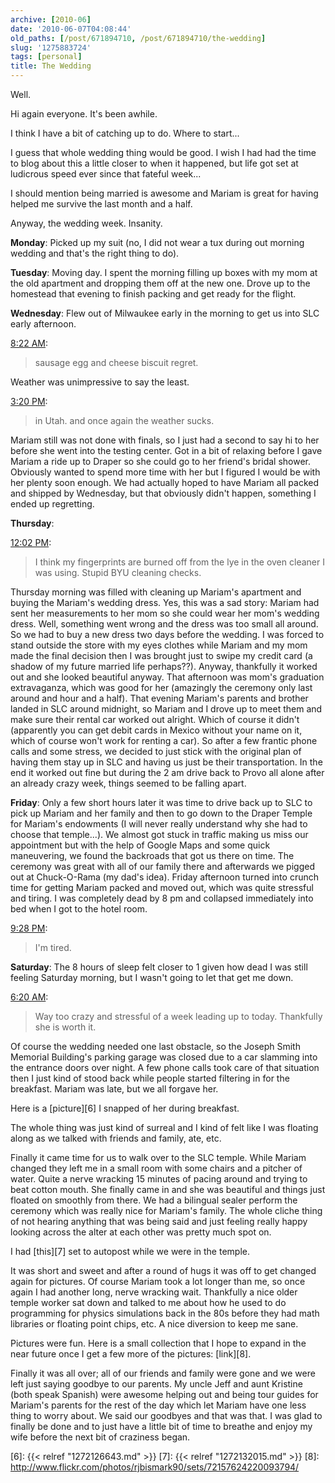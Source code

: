 ```yaml
---
archive: [2010-06]
date: '2010-06-07T04:08:44'
old_paths: [/post/671894710, /post/671894710/the-wedding]
slug: '1275883724'
tags: [personal]
title: The Wedding
---
```


Well.

Hi again everyone. It's been awhile.

I think I have a bit of catching up to do. Where to start...

I guess that whole wedding thing would be good. I wish I had had the time
to blog about this a little closer to when it happened, but life got set
at ludicrous speed ever since that fateful week...

I should mention being married is awesome and Mariam is great for having
helped me survive the last month and a half.

Anyway, the wedding week.  Insanity.

**Monday**: Picked up my suit (no, I did not wear a tux during out morning
wedding and that's the right thing to do).

**Tuesday**: Moving day.  I spent the morning filling up boxes with my mom
at the old apartment and dropping them off at the new one.  Drove up to
the homestead that evening to finish packing and get ready for the flight.

**Wednesday**: Flew out of Milwaukee early in the morning to get us into
SLC early afternoon.  

[8:22 AM][1]:

> sausage egg and cheese biscuit regret.

Weather was unimpressive to say the least.  

[3:20 PM][2]:

> in Utah. and once again the weather sucks.

Mariam still was not done with finals, so I just had a second to say hi to
her before she went into the testing center.  Got in a bit of relaxing
before I gave Mariam a ride up to Draper so she could go to her friend's
bridal shower.  Obviously wanted to spend more time with her but I figured
I would be with her plenty soon enough.  We had actually hoped to have
Mariam all packed and shipped by Wednesday, but that obviously didn't
happen, something I ended up regretting.

**Thursday**: 

[12:02 PM][3]:

> I think my fingerprints are burned off from the lye in the oven cleaner
> I was using. Stupid BYU cleaning checks.

Thursday morning was filled with cleaning up Mariam's apartment and buying
the Mariam's wedding dress.  Yes, this was a sad story: Mariam had sent
her measurements to her mom so she could wear her mom's wedding dress.
Well, something went wrong and the dress was too small all around.  So we
had to buy a new dress two days before the wedding.  I was forced to stand
outside the store with my eyes clothes while Mariam and my mom made the
final decision then I was brought just to swipe my credit card (a shadow
of my future married life perhaps??).  Anyway, thankfully it worked out
and she looked beautiful anyway. That afternoon was mom's graduation
extravaganza, which was good for her (amazingly the ceremony only last
around and hour and a half).  That evening Mariam's parents and brother
landed in SLC around midnight, so Mariam and I drove up to meet them and
make sure their rental car worked out alright.  Which of course it didn't
(apparently you can get debit cards in Mexico without your name on it,
which of course won't work for renting a car).  So after a few frantic
phone calls and some stress, we decided to just stick with the original
plan of having them stay up in SLC and having us just be their
transportation.  In the end it worked out fine but during the 2 am drive
back to Provo all alone after an already crazy week, things seemed to be
falling apart.

**Friday**:  Only a few short hours later it was time to drive back up to
SLC to pick up Mariam and her family and then to go down to the Draper
Temple for Mariam's endowments (I will never really understand why she had
to choose that temple...).  We almost got stuck in traffic making us miss
our appointment but with the help of Google Maps and some quick
maneuvering, we found the backroads that got us there on time.  The
ceremony was great with all of our family there and afterwards we pigged
out at Chuck-O-Rama (my dad's idea).  Friday afternoon turned into crunch
time for getting Mariam packed and moved out, which was quite stressful
and tiring.  I was completely dead by 8 pm and collapsed immediately into
bed when I got to the hotel room.

[9:28 PM][4]:

> I'm tired.

**Saturday**: The 8 hours of sleep felt closer to 1 given how dead I was
still feeling Saturday morning, but I wasn't going to let that get me
down.  

[6:20 AM][5]:

> Way too crazy and stressful of a week leading up to today. Thankfully
> she is worth it.

Of course the wedding needed one last obstacle, so the Joseph Smith
Memorial Building's parking garage was closed due to a car slamming into
the entrance doors over night.  A few phone calls took care of that
situation then I just kind of stood back while people started filtering in
for the breakfast.  Mariam was late, but we all forgave her.  

Here is a [picture][6] I snapped of her during breakfast.

The whole thing was just kind of surreal and I kind of felt like I was
floating along as we talked with friends and family, ate, etc.  

Finally it came time for us to walk over to the SLC temple.  While Mariam
changed they left me in a small room with some chairs and a pitcher of
water.  Quite a nerve wracking 15 minutes of pacing around and trying to
beat cotton mouth.  She finally came in and she was beautiful and things
just floated on smoothly from there.  We had a bilingual sealer perform
the ceremony which was really nice for Mariam's family.  The whole cliche
thing of not hearing anything that was being said and just feeling really
happy looking across the alter at each other was pretty much spot on.

I had [this][7] set to autopost while we were in the temple.

It was short and sweet and after a round of hugs it was off to get changed
again for pictures.  Of course Mariam took a lot longer than me, so once
again I had another long, nerve wracking wait.  Thankfully a nice older
temple worker sat down and talked to me about how he used to do
programming for physics simulations back in the 80s before they had math
libraries or floating point chips, etc.  A nice diversion to keep me sane.

Pictures were fun.  Here is a small collection that I hope to expand in
the near future once I get a few more of the pictures: [link][8].

Finally it was all over; all of our friends and family were gone and we
were left just saying goodbye to our parents.  My uncle Jeff and aunt
Kristine (both speak Spanish) were awesome helping out and being tour
guides for Mariam's parents for the rest of the day which let Mariam have
one less thing to worry about.  We said our goodbyes and that was that.
I was glad to finally be done and to just have a little bit of time to
breathe and enjoy my wife before the next bit of craziness began.

[1]: http://twitter.com/bismark/status/12575891948
[2]: http://twitter.com/bismark/status/12595819899
[3]: http://twitter.com/bismark/status/12649985470
[4]: http://twitter.com/bismark/status/12739340181
[5]: http://twitter.com/bismark/status/12757799753
[6]: {{< relref "1272126643.md" >}}
[7]: {{< relref "1272132015.md" >}}
[8]: http://www.flickr.com/photos/rjbismark90/sets/72157624220093794/

